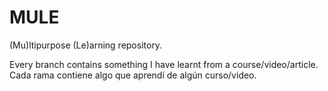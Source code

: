 # MULE
(Mu)ltipurpose (Le)arning repository.

Every branch contains something I have learnt from a course/video/article.
Cada rama contiene algo que aprendí de algún curso/video.

